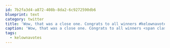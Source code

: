 ```yaml
---
id: 7b2fa3d4-a872-408b-8da2-6c9272590db6
blueprint: text
category: twitter
title: 'Wow, that was a close one. Congrats to all winners #kelownavotes'
caption: 'Wow, that was a close one. Congrats to all winners <span class="hashtag hashtag_local">#<a href="http://tweettemp.darylchymko.ca/?tag=kelownavotes">kelownavotes</a>'
tags:
  - kelownavotes
---
```

